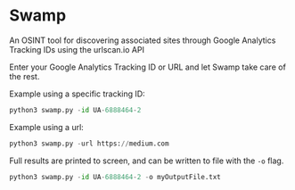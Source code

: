 # Swamp
An OSINT tool for discovering associated sites through Google Analytics Tracking IDs
using the urlscan.io API

Enter your Google Analytics Tracking ID or URL and let Swamp take care of the rest.

Example using a specific tracking ID: 
```python
python3 swamp.py -id UA-6888464-2
```

Example using a url:
```python
python3 swamp.py -url https://medium.com
```

Full results are printed to screen, and can be written to file with the `-o` flag.
```python
python3 swamp.py -id UA-6888464-2 -o myOutputFile.txt
```
